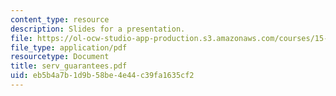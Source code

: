 ```yaml
---
content_type: resource
description: Slides for a presentation.
file: https://ol-ocw-studio-app-production.s3.amazonaws.com/courses/15-778-management-of-supply-networks-for-products-and-services-summer-2004/eb5b4a7b1d9b58be4e44c39fa1635cf2_serv_guarantees.pdf
file_type: application/pdf
resourcetype: Document
title: serv_guarantees.pdf
uid: eb5b4a7b-1d9b-58be-4e44-c39fa1635cf2
---
```

